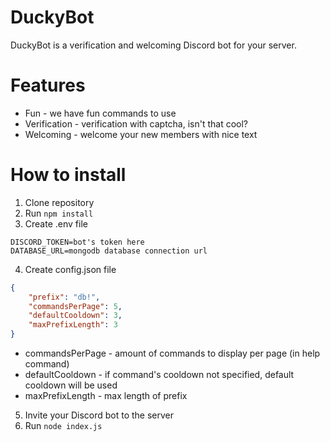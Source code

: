 # DuckyBot
DuckyBot is a verification and welcoming Discord bot for your server.

# Features
- Fun - we have fun commands to use
- Verification - verification with captcha, isn't that cool?
- Welcoming - welcome your new members with nice text

# How to install
1) Clone repository
2) Run `npm install`
3) Create .env file
```
DISCORD_TOKEN=bot's token here
DATABASE_URL=mongodb database connection url
```
4) Create config.json file
```json
{
    "prefix": "db!",
    "commandsPerPage": 5,
    "defaultCooldown": 3,
    "maxPrefixLength": 3
}
```

- commandsPerPage - amount of commands to display per page (in help command)
- defaultCooldown - if command's cooldown not specified, default cooldown will be used
- maxPrefixLength - max length of prefix

5) Invite your Discord bot to the server
6) Run `node index.js`